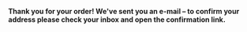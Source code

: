 **Thank you for your order! We've sent you an e-mail – to confirm your address please check your inbox and open the confirmation link.**